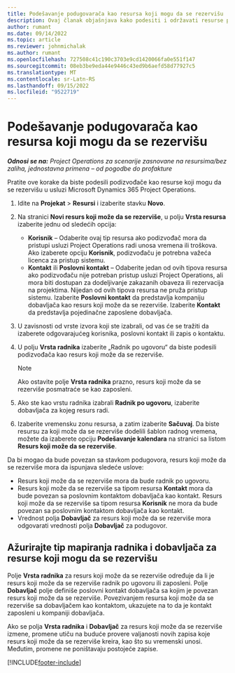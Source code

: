 ```yaml
---
title: Podešavanje podugovarača kao resursa koji mogu da se rezervišu
description: Ovaj članak objašnjava kako podesiti i održavati resurse podizvođača kreirane od korisnika i kontakata u sistemu, tako da se mogu povezati sa podugovorima u usluzi Microsoft Dynamics 365 Project Operations.
author: rumant
ms.date: 09/14/2022
ms.topic: article
ms.reviewer: johnmichalak
ms.author: rumant
ms.openlocfilehash: 727508c41c190c3703e9cd1420066fa0e551f147
ms.sourcegitcommit: 08eb3be9eda44e9446c43ed9b6aefd58d77927c5
ms.translationtype: MT
ms.contentlocale: sr-Latn-RS
ms.lasthandoff: 09/15/2022
ms.locfileid: "9522719"
---
```

# <a name="set-up-subcontractors-as-bookable-resources"></a>Podešavanje podugovarača kao resursa koji mogu da se rezervišu

_**Odnosi se na:** Project Operations za scenarije zasnovane na resursima/bez zaliha, jednostavna primena – od pogodbe do profakture_

Pratite ove korake da biste podesili podizvođače kao resurse koji mogu da se rezervišu u usluzi Microsoft Dynamics 365 Project Operations.

1. Idite na **Projekat** \> **Resursi** i izaberite stavku **Novo**.
2. Na stranici **Novi resurs koji može da se rezerviše**, u polju **Vrsta resursa** izaberite jednu od sledećih opcija:

    - **Korisnik** – Odaberite ovaj tip resursa ako podizvođač mora da pristupi usluzi Project Operations radi unosa vremena ili troškova. Ako izaberete opciju **Korisnik**, podizvođaču je potrebna važeća licenca za pristup sistemu.
    - **Kontakt** ili **Poslovni kontakt** – Odaberite jedan od ovih tipova resursa ako podizvođaču nije potreban pristup usluzi Project Operations, ali mora biti dostupan za dodeljivanje zakazanih obaveza ili rezervacija na projektima. Nijedan od ovih tipova resursa ne pruža pristup sistemu. Izaberite **Poslovni kontakt** da predstavlja kompaniju dobavljača kao resurs koji može da se rezerviše. Izaberite **Kontakt** da predstavlja pojedinačne zaposlene dobavljača.

3. U zavisnosti od vrste izvora koji ste izabrali, od vas će se tražiti da izaberete odgovarajućeg korisnika, poslovni kontakt ili zapis o kontaktu.
4. U polju **Vrsta radnika** izaberite „Radnik po ugovoru“ da biste podesili podizvođača kao resurs koji može da se rezerviše.

    > [!NOTE]
    > Ako ostavite polje **Vrsta radnika** prazno, resurs koji može da se rezerviše posmatraće se kao zaposleni.

5. Ako ste kao vrstu radnika izabrali **Radnik po ugovoru**, izaberite dobavljača za kojeg resurs radi.
6. Izaberite vremensku zonu resursa, a zatim izaberite **Sačuvaj**. Da biste resursu za koji može da se rezerviše dodelili šablon radnog vremena, možete da izaberete opciju **Podešavanje kalendara** na stranici sa listom **Resurs koji može da se rezerviše**.

Da bi mogao da bude povezan sa stavkom podugovora, resurs koji može da se rezerviše mora da ispunjava sledeće uslove:

- Resurs koji može da se rezerviše mora da bude radnik po ugovoru.
- Resurs koji može da se rezerviše sa tipom resursa **Kontakt** mora da bude povezan sa poslovnim kontaktom dobavljača kao kontakt. Resurs koji može da se rezerviše sa tipom resursa **Korisnik** ne mora da bude povezan sa poslovnim kontaktom dobavljača kao kontakt.
- Vrednost polja **Dobavljač** za resurs koji može da se rezerviše mora odgovarati vrednosti polja **Dobavljač** za podugovor.

## <a name="update-the-type-of-worker-and-vendor-mapping-for-bookable-resources"></a>Ažurirajte tip mapiranja radnika i dobavljača za resurse koji mogu da se rezervišu

Polje **Vrsta radnika** za resurs koji može da se rezerviše određuje da li je resurs koji može da se rezerviše radnik po ugovoru ili zaposleni. Polje **Dobavljač** polje definiše poslovni kontakt dobavljača sa kojim je povezan resurs koji može da se rezerviše. Povezivanjem resursa koji može da se rezerviše sa dobavljačem kao kontaktom, ukazujete na to da je kontakt zaposleni u kompaniji dobavljača.

Ako se polja **Vrsta radnika** i **Dobavljač** za resurs koji može da se rezerviše izmene, promene utiču na buduće provere valjanosti novih zapisa koje resurs koji može da se rezerviše kreira, kao što su vremenski unosi. Međutim, promene ne poništavaju postojeće zapise.

[!INCLUDE[footer-include](../../includes/footer-banner.md)]
